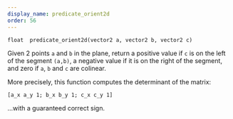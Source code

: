 ```yaml
---
display_name: predicate_orient2d
order: 56
---
```

`float  predicate_orient2d(vector2 a, vector2 b, vector2 c)`

Given 2 points `a` and `b` in the plane, return a positive value if `c` is on the left
of the segment `(a,b)`, a negative value if it is on the right of the segment, and
zero if `a`, `b` and `c` are colinear.

More precisely, this function computes the determinant of the matrix:

```vex
[a_x a_y 1; b_x b_y 1; c_x c_y 1]
```

…with a guaranteed correct sign.
